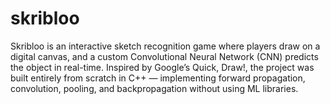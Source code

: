 # skribloo
Skribloo is an interactive sketch recognition game where players draw on a digital canvas, and a custom Convolutional Neural Network (CNN) predicts the object in real-time.
Inspired by Google’s Quick, Draw!, the project was built entirely from scratch in C++ — implementing forward propagation, convolution, pooling, and backpropagation without using ML libraries.
